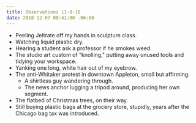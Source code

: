 ```yaml
---
title: Observations 11-8-18
date: 2018-12-07 00:41:00 -06:00
---
```


- Peeling Jeltrate off my hands in sculpture class.
- Watching liquid plastic dry.
- Hearing a student ask a professor if he smokes weed.
- The studio art custom of “knolling," putting away unused tools and tidying your workspace.
- Yanking one long, white hair out of my eyebrow.
- The anti-Whitaker protest in downtown Appleton, small but affirming.
	- A shirtless guy wandering through.
	- The news anchor lugging a tripod around, producing her own segment.
- The flatbed of Christmas trees, on their way.
- Still buying plastic bags at the grocery store, stupidly, years after the Chicago bag tax was introduced.
